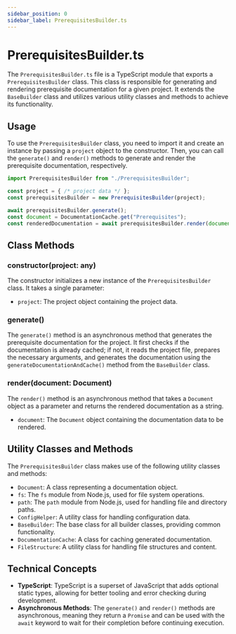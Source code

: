 ```yaml
---
sidebar_position: 0
sidebar_label: PrerequisitesBuilder.ts
---
```


# PrerequisitesBuilder.ts

The `PrerequisitesBuilder.ts` file is a TypeScript module that exports a `PrerequisitesBuilder` class. This class is responsible for generating and rendering prerequisite documentation for a given project. It extends the `BaseBuilder` class and utilizes various utility classes and methods to achieve its functionality.

## Usage

To use the `PrerequisitesBuilder` class, you need to import it and create an instance by passing a `project` object to the constructor. Then, you can call the `generate()` and `render()` methods to generate and render the prerequisite documentation, respectively.

```typescript
import PrerequisitesBuilder from "./PrerequisitesBuilder";

const project = { /* project data */ };
const prerequisitesBuilder = new PrerequisitesBuilder(project);

await prerequisitesBuilder.generate();
const document = DocumentationCache.get("Prerequisites");
const renderedDocumentation = await prerequisitesBuilder.render(document);
```

## Class Methods

### constructor(project: any)

The constructor initializes a new instance of the `PrerequisitesBuilder` class. It takes a single parameter:

- `project`: The project object containing the project data.

### generate()

The `generate()` method is an asynchronous method that generates the prerequisite documentation for the project. It first checks if the documentation is already cached; if not, it reads the project file, prepares the necessary arguments, and generates the documentation using the `generateDocumentationAndCache()` method from the `BaseBuilder` class.

### render(document: Document)

The `render()` method is an asynchronous method that takes a `Document` object as a parameter and returns the rendered documentation as a string.

- `document`: The `Document` object containing the documentation data to be rendered.

## Utility Classes and Methods

The `PrerequisitesBuilder` class makes use of the following utility classes and methods:

- `Document`: A class representing a documentation object.
- `fs`: The `fs` module from Node.js, used for file system operations.
- `path`: The `path` module from Node.js, used for handling file and directory paths.
- `ConfigHelper`: A utility class for handling configuration data.
- `BaseBuilder`: The base class for all builder classes, providing common functionality.
- `DocumentationCache`: A class for caching generated documentation.
- `FileStructure`: A utility class for handling file structures and content.

## Technical Concepts

- **TypeScript**: TypeScript is a superset of JavaScript that adds optional static types, allowing for better tooling and error checking during development.
- **Asynchronous Methods**: The `generate()` and `render()` methods are asynchronous, meaning they return a `Promise` and can be used with the `await` keyword to wait for their completion before continuing execution.